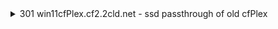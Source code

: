 
<details>
  <summary>301 win11cfPlex.cf2.2cld.net - ssd passthrough of old cfPlex</summary>

  ## win11cfPlex.cf2.2cld.net
  uses old cfPlex with ssd drive pass-through [youtube](https://www.youtube.com/watch?v=eFDcCxRS5Xk)
  Tutorial on how to virtualise an old existing Windows install you might want to recover data from.
  VirtIO Drivers: [https://pve.proxmox.com/wiki/Windows_VirtIO_Drivers](https://pve.proxmox.com/wiki/Windows_VirtIO_Drivers)
  
  - CMD to mount SATA drives to VM (-sata can be interchanged with -scsi):
    ````bash
    qm set "VM ID" -sata1 /dev/disk/by-id/ata-"MODEL"_"SN"
    ````
  - CMD I used to connect the cfPlex SSD to 301
    ````bash
    qm set 301 -sata1 /dev/disk/by-id/ata-WDC_WDBNCE0010PNC_2017A5808811
    ````
  - Run the virtio-win-gt-x64 installer for 64-bit or -x86 for 32-bit. 

</details>
